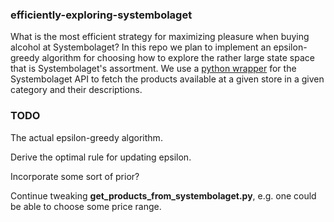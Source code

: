### efficiently-exploring-systembolaget

What is the most efficient strategy for maximizing pleasure when buying alcohol at Systembolaget? In this repo we plan to implement an epsilon-greedy algorithm for choosing how to explore the rather large state space that is Systembolaget's assortment. We use a [python wrapper](https://github.com/claha/pysystembolaget) for the Systembolaget API to fetch the products available at a given store in a given category and their descriptions. 

### TODO

The actual epsilon-greedy algorithm.

Derive the optimal rule for updating epsilon.

Incorporate some sort of prior?

Continue tweaking **get_products_from_systembolaget.py**, e.g. one could be able to choose some price range.

